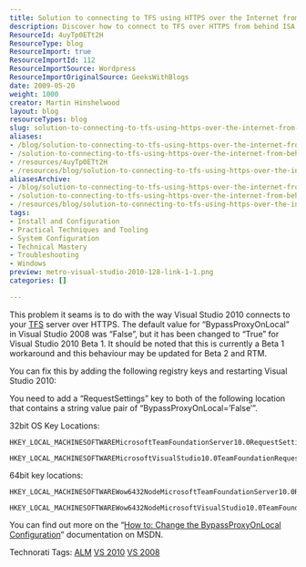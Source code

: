 ```yaml
---
title: Solution to connecting to TFS using HTTPS over the Internet from behind ISA
description: Discover how to connect to TFS over HTTPS from behind ISA with Visual Studio 2010. Follow our simple registry fix for a seamless experience!
ResourceId: 4uyTp0ETt2H
ResourceType: blog
ResourceImport: true
ResourceImportId: 112
ResourceImportSource: Wordpress
ResourceImportOriginalSource: GeeksWithBlogs
date: 2009-05-20
weight: 1000
creator: Martin Hinshelwood
layout: blog
resourceTypes: blog
slug: solution-to-connecting-to-tfs-using-https-over-the-internet-from-behind-isa
aliases:
- /blog/solution-to-connecting-to-tfs-using-https-over-the-internet-from-behind-isa
- /solution-to-connecting-to-tfs-using-https-over-the-internet-from-behind-isa
- /resources/4uyTp0ETt2H
- /resources/blog/solution-to-connecting-to-tfs-using-https-over-the-internet-from-behind-isa
aliasesArchive:
- /blog/solution-to-connecting-to-tfs-using-https-over-the-internet-from-behind-isa
- /solution-to-connecting-to-tfs-using-https-over-the-internet-from-behind-isa
- /resources/blog/solution-to-connecting-to-tfs-using-https-over-the-internet-from-behind-isa
tags:
- Install and Configuration
- Practical Techniques and Tooling
- System Configuration
- Technical Mastery
- Troubleshooting
- Windows
preview: metro-visual-studio-2010-128-link-1-1.png
categories: []

---
```

This problem it seams is to do with the way Visual Studio 2010 connects to your [TFS](http://msdn2.microsoft.com/en-us/teamsystem/aa718934.aspx "Team Foundation Server") server over HTTPS. The default value for “BypassProxyOnLocal” in Visual Studio 2008 was “False”, but it has been changed to “True” for Visual Studio 2010 Beta 1. It should be noted that this is currently a Beta 1 workaround and this behaviour may be updated for Beta 2 and RTM.

You can fix this by adding the following registry keys and restarting Visual Studio 2010:

You need to add a “RequestSettings” key to both of the following location that contains a string value pair of “BypassProxyOnLocal=’False’”.

32bit OS Key Locations:

```
HKEY_LOCAL_MACHINESOFTWAREMicrosoftTeamFoundationServer10.0RequestSettings

HKEY_LOCAL_MACHINESOFTWAREMicrosoftVisualStudio10.0TeamFoundationRequestSettings
```

64bit key locations:

```
HKEY_LOCAL_MACHINESOFTWAREWow6432NodeMicrosoftTeamFoundationServer10.0RequestSettings

HKEY_LOCAL_MACHINESOFTWAREWow6432NodeMicrosoftVisualStudio10.0TeamFoundationRequestSettings
```

You can find out more on the “[How to: Change the BypassProxyOnLocal Configuration](<http://msdn.microsoft.com/en-us/library/bb909716(loband).aspx>)” documentation on MSDN.

Technorati Tags: [ALM](http://technorati.com/tags/ALM) [VS 2010](http://technorati.com/tags/VS+2010) [VS 2008](http://technorati.com/tags/VS+2008)

